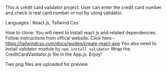 This is credit card validator project.
User can enter the credit card number and check is real card number or not by using validator.

Languages : React js, Tailwind Css

How to clone: 
You will need to install react js and related dependencies. Follow instructions from offical website. Click here - https://tailwindcss.com/docs/guides/create-react-app 
You also need to install validator module by 
`npm install validator`
Wrap the CreditCardValidator.js file in the App.js.
Enjoy!

Two png files are uploaded for preview.

